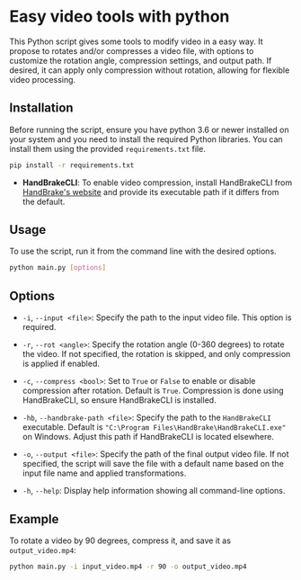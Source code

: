 # Easy video tools with python

This Python script gives some tools to modify video in a easy way. It propose to rotates and/or compresses a video file, with options to customize the rotation angle, compression settings, and output path. If desired, it can apply only compression without rotation, allowing for flexible video processing.

## Installation

Before running the script, ensure you have python 3.6 or newer installed on your system and you need to install the required Python libraries. You can install them using the provided `requirements.txt` file.

```bash
pip install -r requirements.txt
```

- **HandBrakeCLI**: To enable video compression, install HandBrakeCLI from [HandBrake's website](https://handbrake.fr/downloads2.php) and provide its executable path if it differs from the default.

## Usage

To use the script, run it from the command line with the desired options.

```bash
python main.py [options]
```

## Options

- `-i`, `--input <file>`: Specify the path to the input video file. This option is required.

- `-r`, `--rot <angle>`: Specify the rotation angle (0-360 degrees) to rotate the video. If not specified, the rotation is skipped, and only compression is applied if enabled.

- `-c`, `--compress <bool>`: Set to `True` or `False` to enable or disable compression after rotation. Default is `True`. Compression is done using HandBrakeCLI, so ensure HandBrakeCLI is installed.

- `-hb`, `--handbrake-path <file>`: Specify the path to the `HandBrakeCLI` executable. Default is `"C:\Program Files\HandBrake\HandBrakeCLI.exe"` on Windows. Adjust this path if HandBrakeCLI is located elsewhere.

- `-o`, `--output <file>`: Specify the path of the final output video file. If not specified, the script will save the file with a default name based on the input file name and applied transformations.

- `-h`, `--help`: Display help information showing all command-line options.

## Example

To rotate a video by 90 degrees, compress it, and save it as `output_video.mp4`:

```bash
python main.py -i input_video.mp4 -r 90 -o output_video.mp4
```